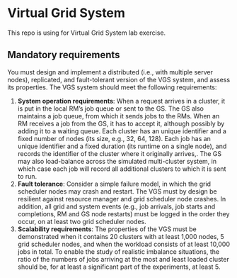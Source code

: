 # Virtual Grid System
This repo is using for Virtual Grid System lab exercise.

## Mandatory requirements 
You must design and implement a distributed (i.e., with multiple server nodes), replicated, and fault-tolerant version of the VGS system, and assess its properties. The VGS system should meet the following requirements:  

1. **System operation requirements**: When a request arrives in a cluster, it is put in the local RM’s job queue or sent to the GS. The GS also maintains a job queue, from which it sends jobs to the RMs. When an RM receives a job from the GS, it has to accept it, although possibly by adding it to a waiting queue. Each cluster has an unique identifier and a fixed number of nodes (its size, e.g., 32, 64, 128). Each job has an unique identifier and a fixed duration (its runtime on a single node), and records the identifier of the cluster where it originally arrives,. The GS may also load-balance across the simulated multi-cluster system, in which case each job will record all additional clusters to which it is sent to run.
2. **Fault tolerance**: Consider a simple failure model, in which the grid scheduler nodes may crash and restart. The VGS must by design be resilient against resource manager and grid scheduler node crashes. In addition, all grid and system events (e.g., job arrivals, job starts and completions, RM and GS node restarts) must be logged in the order they occur, on at least two grid scheduler nodes.
3. **Scalability requirements**: The properties of the VGS must be demonstrated when it contains 20 clusters with at least 1,000 nodes, 5 grid scheduler nodes, and when the workload consists of at least 10,000 jobs in total. To enable the study of realistic imbalance situations, the ratio of the numbers of jobs arriving at the most and least loaded cluster should be, for at least a significant part of the experiments, at least 5.

